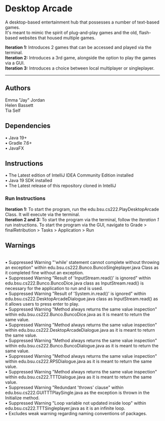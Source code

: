 # Desktop Arcade
A desktop-based entertainment hub that possesses a number of text-based games.
<br>It's meant to mimic the spirit of plug-and-play games and the old, flash-based websites that housed multiple games.
<p><b>Iteration 1:</b> Introduces 2 games that can be accessed and played via the terminal.
<br><b>Iteration 2:</b> Introduces a 3rd game, alongside the option to play the games via a GUI.
<br><b>Iteration 3:</b> Introduces a choice between local multiplayer or singleplayer.
</p>
<hr>
<h2>Authors</h2>
Emma "Jay" Jordan
<br>Helen Bassett
<br>Tia Self

<h2>Dependencies</h2>
• Java 19+
<br>• Gradle 7.6+
<br>• JavaFX

<h2>Instructions</h2>
• The Latest edition of IntelliJ IDEA Community Edition installed
<br>• Java 19 SDK installed
<br>• The Latest release of this repository cloned in IntelliJ
<h3>Run Instructions</h3>
<b>Iteration 1:</b> To start the program, run the edu.bsu.cs222.PlayDesktopArcade Class. It will execute via the terminal.
<br><b>Iteration 2 and 3:</b> To start the program via the terminal, follow the <i>Iteration 1</i> run instructions. To start the program via the GUI, navigate to Grade > finalRetribution > Tasks > Application > Run

<h2>Warnings</h2>
<br>• Suppressed Warning "'while' statement cannot complete without throwing an exception" within edu.bsu.cs222.Bunco.BuncoSingleplayer.java Class as it completed fine without an exception.
<br>• Suppressed Warning "Result of 'InputStream.read()' is ignored" within edu.bsu.cs222.Bunco.BuncoDice.java class as InputStream.read() is necessary for the application to run and is used.
<br>• Suppressed Warning "Result of 'System.in.read()' is ignored" within edu.bsu.cs222.DesktopArcadeDialogue.java class as InputStream.read() as it allows users to press enter to play.
<br>• Suppressed Warning "Method always returns the same value inspection" within edu.bsu.cs222.Bunco.BuncoDice.java as it is meant to return the same value.
<br>• Suppressed Warning "Method always returns the same value inspection" within edu.bsu.cs222.DesktopArcadeDialogue.java as it is meant to return the same value.
<br>• Suppressed Warning "Method always returns the same value inspection" within edu.bsu.cs222.Bunco.BuncoDialogue.java as it is meant to return the same value.
<br>• Suppressed Warning "Method always returns the same value inspection" within edu.bsu.cs222.RPSDialogue.java as it is meant to return the same value.
<br>• Suppressed Warning "Method always returns the same value inspection" within edu.bsu.cs222.TTTDialogue.java as it is meant to return the same value.
<br>• Suppressed Warning "Redundant 'throws' clause" within edu.bsu.cs222.GUITTTPlaySingle.java as the exception is thrown in the Initialize method.
<br>• Suppressed Warning "Loop variable not updated inside loop" within edu.bsu.cs222.TTTSingleplayer.java as it is an infinite loop.
<br>• Excludes weak warning regarding naming conventions of packages.



